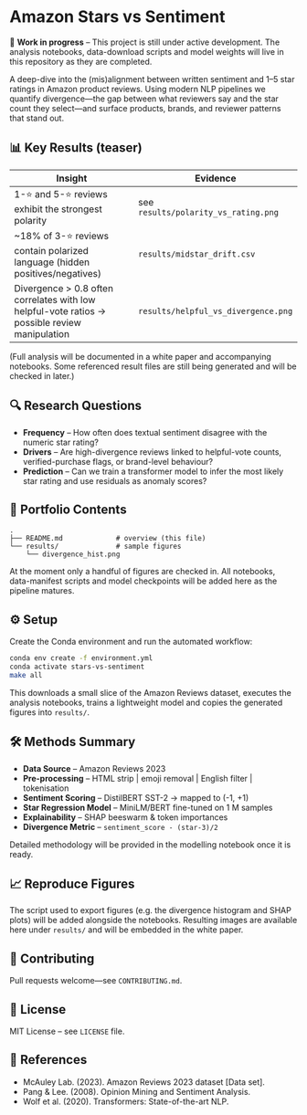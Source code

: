 # Amazon Stars vs Sentiment

🚧 **Work in progress** – This project is still under active development. The
analysis notebooks, data-download scripts and model weights will live in this
repository as they are completed.

A deep-dive into the (mis)alignment between written sentiment and 1–5 star
ratings in Amazon product reviews. Using modern NLP pipelines we quantify
divergence—the gap between what reviewers say and the star count they
select—and surface products, brands, and reviewer patterns that stand out.

## 📊 Key Results (teaser)

| Insight | Evidence |
| ------- | -------- |
| 1-⭐ and 5-⭐ reviews exhibit the strongest polarity | see `results/polarity_vs_rating.png` |
| ~18% of 3-⭐ reviews contain polarized language (hidden positives/negatives) | `results/midstar_drift.csv` |
| Divergence > 0.8 often correlates with low helpful-vote ratios → possible review manipulation | `results/helpful_vs_divergence.png` |

(Full analysis will be documented in a white paper and accompanying
notebooks.  Some referenced result files are still being generated and
will be checked in later.)

## 🔍 Research Questions

- **Frequency** – How often does textual sentiment disagree with the numeric star rating?
- **Drivers** – Are high-divergence reviews linked to helpful-vote counts, verified-purchase flags, or brand-level behaviour?
- **Prediction** – Can we train a transformer model to infer the most likely star rating and use residuals as anomaly scores?

## 📂 Portfolio Contents

```
.
├── README.md             # overview (this file)
└── results/              # sample figures
    └── divergence_hist.png
```

At the moment only a handful of figures are checked in.  All notebooks,
data-manifest scripts and model checkpoints will be added here as the
pipeline matures.

## ⚙️ Setup

Create the Conda environment and run the automated workflow:

```bash
conda env create -f environment.yml
conda activate stars-vs-sentiment
make all
```

This downloads a small slice of the Amazon Reviews dataset, executes the
analysis notebooks, trains a lightweight model and copies the generated
figures into `results/`.

## 🛠️ Methods Summary

- **Data Source** – Amazon Reviews 2023
- **Pre-processing** – HTML strip | emoji removal | English filter | tokenisation
- **Sentiment Scoring** – DistilBERT SST-2 → mapped to (-1, +1)
- **Star Regression Model** – MiniLM/BERT fine-tuned on 1 M samples
- **Explainability** – SHAP beeswarm & token importances
- **Divergence Metric** – `sentiment_score - (star-3)/2`

Detailed methodology will be provided in the modelling notebook once it
is ready.

## 📈 Reproduce Figures

The script used to export figures (e.g. the divergence histogram and
SHAP plots) will be added alongside the notebooks.  Resulting images
are available here under `results/` and will be embedded in the white
paper.

## 🤝 Contributing

Pull requests welcome—see `CONTRIBUTING.md`.

## 💜 License

MIT License – see `LICENSE` file.

## 🔗 References

- McAuley Lab. (2023). Amazon Reviews 2023 dataset [Data set].
- Pang & Lee. (2008). Opinion Mining and Sentiment Analysis.
- Wolf et al. (2020). Transformers: State-of-the-art NLP.
